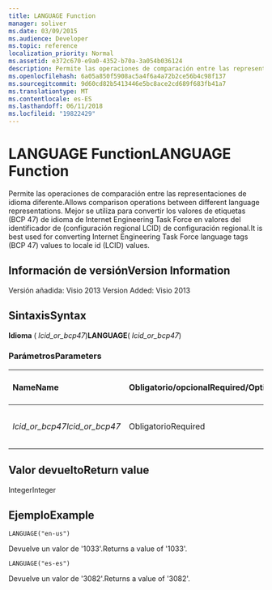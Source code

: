 ```yaml
---
title: LANGUAGE Function
manager: soliver
ms.date: 03/09/2015
ms.audience: Developer
ms.topic: reference
localization_priority: Normal
ms.assetid: e372c670-e9a0-4352-b70a-3a054b036124
description: Permite las operaciones de comparación entre las representaciones de idioma diferente. Mejor se utiliza para convertir los valores de etiquetas (BCP 47) de idioma de Internet Engineering Task Force en valores del identificador de (configuración regional LCID) de configuración regional.
ms.openlocfilehash: 6a05a850f5908ac5a4f6a4a72b2ce56b4c98f137
ms.sourcegitcommit: 9d60cd82b5413446e5bc8ace2cd689f683fb41a7
ms.translationtype: MT
ms.contentlocale: es-ES
ms.lasthandoff: 06/11/2018
ms.locfileid: "19822429"
---
```

# <a name="language-function"></a><span data-ttu-id="f6d07-104">LANGUAGE Function</span><span class="sxs-lookup"><span data-stu-id="f6d07-104">LANGUAGE Function</span></span>

<span data-ttu-id="f6d07-105">Permite las operaciones de comparación entre las representaciones de idioma diferente.</span><span class="sxs-lookup"><span data-stu-id="f6d07-105">Allows comparison operations between different language representations.</span></span> <span data-ttu-id="f6d07-106">Mejor se utiliza para convertir los valores de etiquetas (BCP 47) de idioma de Internet Engineering Task Force en valores del identificador de (configuración regional LCID) de configuración regional.</span><span class="sxs-lookup"><span data-stu-id="f6d07-106">It is best used for converting Internet Engineering Task Force language tags (BCP 47) values to locale id (LCID) values.</span></span>
  
## <a name="version-information"></a><span data-ttu-id="f6d07-107">Información de versión</span><span class="sxs-lookup"><span data-stu-id="f6d07-107">Version Information</span></span>

<span data-ttu-id="f6d07-108">Versión añadida: Visio 2013
</span><span class="sxs-lookup"><span data-stu-id="f6d07-108">Version Added: Visio 2013</span></span> 
  
## <a name="syntax"></a><span data-ttu-id="f6d07-109">Sintaxis</span><span class="sxs-lookup"><span data-stu-id="f6d07-109">Syntax</span></span>

 <span data-ttu-id="f6d07-110">**Idioma** ( _lcid_or_bcp47_)</span><span class="sxs-lookup"><span data-stu-id="f6d07-110">**LANGUAGE**( _lcid_or_bcp47_)</span></span>
  
### <a name="parameters"></a><span data-ttu-id="f6d07-111">Parámetros</span><span class="sxs-lookup"><span data-stu-id="f6d07-111">Parameters</span></span>

|<span data-ttu-id="f6d07-112">**Name**</span><span class="sxs-lookup"><span data-stu-id="f6d07-112">**Name**</span></span>|<span data-ttu-id="f6d07-113">**Obligatorio/opcional**</span><span class="sxs-lookup"><span data-stu-id="f6d07-113">**Required/Optional**</span></span>|<span data-ttu-id="f6d07-114">**Tipo de datos**</span><span class="sxs-lookup"><span data-stu-id="f6d07-114">**Data Type**</span></span>|<span data-ttu-id="f6d07-115">**Descripción**</span><span class="sxs-lookup"><span data-stu-id="f6d07-115">**Description**</span></span>|
|:-----|:-----|:-----|:-----|
| <span data-ttu-id="f6d07-116">_lcid_or_bcp47_</span><span class="sxs-lookup"><span data-stu-id="f6d07-116">_lcid_or_bcp47_</span></span> <br/> |<span data-ttu-id="f6d07-117">Obligatorio</span><span class="sxs-lookup"><span data-stu-id="f6d07-117">Required</span></span>  <br/> |<span data-ttu-id="f6d07-118">**String**</span><span class="sxs-lookup"><span data-stu-id="f6d07-118">**String**</span></span> <br/> |<span data-ttu-id="f6d07-119">El valor LCID o BCP 47 para el idioma.</span><span class="sxs-lookup"><span data-stu-id="f6d07-119">The LCID or BCP 47 value for the language.</span></span>  <br/> |
   
## <a name="return-value"></a><span data-ttu-id="f6d07-120">Valor devuelto</span><span class="sxs-lookup"><span data-stu-id="f6d07-120">Return value</span></span>

<span data-ttu-id="f6d07-121">Integer</span><span class="sxs-lookup"><span data-stu-id="f6d07-121">Integer</span></span>
  
## <a name="example"></a><span data-ttu-id="f6d07-122">Ejemplo</span><span class="sxs-lookup"><span data-stu-id="f6d07-122">Example</span></span>

 `LANGUAGE("en-us")`
  
<span data-ttu-id="f6d07-123">Devuelve un valor de '1033'.</span><span class="sxs-lookup"><span data-stu-id="f6d07-123">Returns a value of '1033'.</span></span>
  
 `LANGUAGE("es-es")`
  
<span data-ttu-id="f6d07-124">Devuelve un valor de '3082'.</span><span class="sxs-lookup"><span data-stu-id="f6d07-124">Returns a value of '3082'.</span></span>
  


